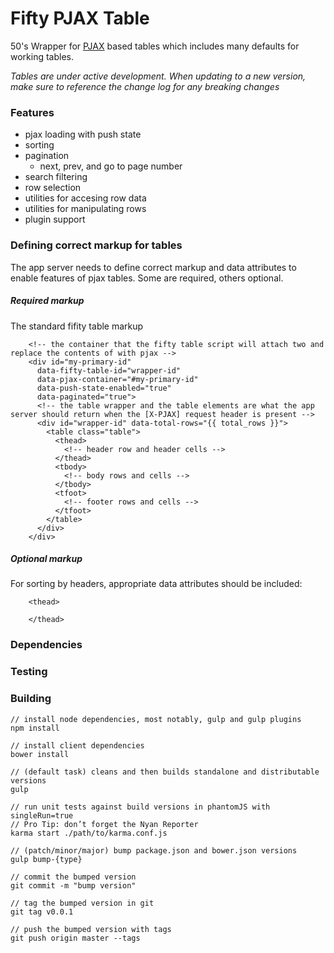 # Fifty PJAX Table

50's Wrapper for [PJAX](https://github.com/defunkt/jquery-pjax) based tables which includes many defaults for 
working tables.

*Tables are under active development. When updating to a new version, make sure to reference the change log for any breaking changes*

### Features
  - pjax loading with push state
  - sorting
  - pagination
    - next, prev, and go to page number
  - search filtering
  - row selection
  - utilities for accesing row data
  - utilities for manipulating rows
  - plugin support

### Defining correct markup for tables
The app server needs to define correct markup and data attributes 
to enable features of pjax tables. Some are required, others optional.

##### Required markup
The standard fifity table markup
```
    <!-- the container that the fifty table script will attach two and replace the contents of with pjax -->
    <div id="my-primary-id"
      data-fifty-table-id="wrapper-id" 
      data-pjax-container="#my-primary-id" 
      data-push-state-enabled="true" 
      data-paginated="true">
      <!-- the table wrapper and the table elements are what the app server should return when the [X-PJAX] request header is present -->
      <div id="wrapper-id" data-total-rows="{{ total_rows }}">
        <table class="table">
          <thead>
            <!-- header row and header cells -->
          </thead>
          <tbody>
            <!-- body rows and cells -->
          </tbody>
          <tfoot>
            <!-- footer rows and cells -->
          </tfoot>
        </table>
      </div>
    </div>
```

##### Optional markup
For sorting by headers, appropriate data attributes should be included:
```
    <thead>

    </thead>
```
### Dependencies

### Testing

### Building
    // install node dependencies, most notably, gulp and gulp plugins
    npm install

    // install client dependencies
    bower install

    // (default task) cleans and then builds standalone and distributable versions
    gulp

    // run unit tests against build versions in phantomJS with singleRun=true 
    // Pro Tip: don’t forget the Nyan Reporter
    karma start ./path/to/karma.conf.js

    // (patch/minor/major) bump package.json and bower.json versions
    gulp bump-{type}

    // commit the bumped version
    git commit -m "bump version"

    // tag the bumped version in git
    git tag v0.0.1

    // push the bumped version with tags
    git push origin master --tags

